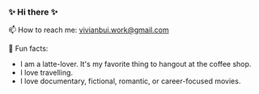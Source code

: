 ### ✨ Hi there ✨

📫 How to reach me: [vivianbui.work@gmail.com](mailto:vivianbui.work@gmail.com)

🌱 Fun facts: 
* I am a latte-lover. It's my favorite thing to hangout at the coffee shop. 
* I love travelling. 
* I love documentary, fictional, romantic, or career-focused movies. 


<!--
**vivibui/vivibui** is a ✨ _special_ ✨ repository because its `README.md` (this file) appears on your GitHub profile.

Here are some ideas to get you started:

<!-- 🔭 I’m currently working on 
- 🌱 I’m currently learning cloud (AWS)
- 👯 I’m looking to collaborate on ...
- 🤔 I’m looking for help with ...
- 💬 Ask me about ...
- 📫 How to reach me: vivianbui.work@gmail.com
- 😄 Pronouns: ...
- ⚡ Fun fact: I am a latte-lover. It's my favorite thing to hangout at the coffee shop. 

